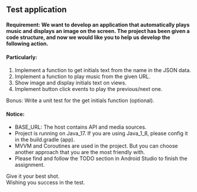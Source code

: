 ## Test application

#### <b>Requirement</b>: We want to develop an application that automatically plays music and displays an image on the screen. The project has been given a code structure, and now we would like you to help us develop the following action.

#### Particularly:
1. Implement a function to get initials text from the name in the JSON data.
2. Implement a function to play music from the given URL.
3. Show image and display initials text on views.
4. Implement button click events to play the previous/next one.

Bonus: Write a unit test for the get initials function (optional).

#### Notice:
* BASE_URL: The host contains API and media sources.
* Project is running on Java_17. If you are using Java_1_8, please config it in the build.gradle (app).
* MVVM and Coroutines are used in the project. But you can choose another approach that you are the most friendly with.
* Please find and follow the TODO section in Android Studio to finish the assignment.

Give it your best shot.<br>
Wishing you success in the test.
